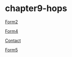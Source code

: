 # chapter9-hops
<p>
	<a href="form2.html">Form2</a>
</p>
<p>
	<a href="form4.html">Form4</a>
</p>
<p>
	<a href="Contact.html">Contact</a>
</p>
<p>
	<a href="form5.html">Form5</a>
</p>

